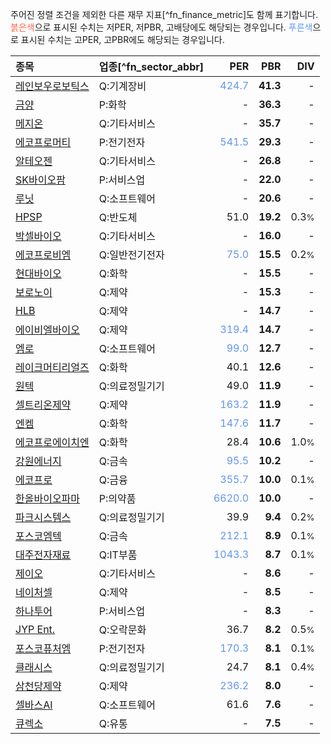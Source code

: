 주어진 정렬 조건을 제외한 다른 재무 지표[^fn_finance_metric]도 함께 표기합니다. <span style="color:tomato">붉은색</span>으로 표시된 수치는 저PER, 저PBR, 고배당에도 해당되는 경우입니다. <span style="color:cornflowerblue">푸른색</span>으로 표시된 수치는 고PER, 고PBR에도 해당되는 경우입니다.

| **종목** | **업종**[^fn_sector_abbr] | **PER** | **PBR** | **DIV** |
| :--- | :--- | --: | --: | --: |
| [레인보우로보틱스](/277810/) | Q:기계장비 | <span style="color:cornflowerblue">424.7</span> | **41.3** | - |
| [금양](/001570/) | P:화학 | - | **36.3** | - |
| [메지온](/140410/) | Q:기타서비스 | - | **35.7** | - |
| [에코프로머티](/450080/) | P:전기전자 | <span style="color:cornflowerblue">541.5</span> | **29.3** | - |
| [알테오젠](/196170/) | Q:기타서비스 | - | **26.8** | - |
| [SK바이오팜](/326030/) | P:서비스업 | - | **22.0** | - |
| [루닛](/328130/) | Q:소프트웨어 | - | **20.6** | - |
| [HPSP](/403870/) | Q:반도체 | 51.0 | **19.2** | 0.3<small>%</small> |
| [박셀바이오](/323990/) | Q:기타서비스 | - | **16.0** | - |
| [에코프로비엠](/247540/) | Q:일반전기전자 | <span style="color:cornflowerblue">75.0</span> | **15.5** | 0.2<small>%</small> |
| [현대바이오](/048410/) | Q:화학 | - | **15.5** | - |
| [보로노이](/310210/) | Q:제약 | - | **15.3** | - |
| [HLB](/028300/) | Q:제약 | - | **14.7** | - |
| [에이비엘바이오](/298380/) | Q:제약 | <span style="color:cornflowerblue">319.4</span> | **14.7** | - |
| [엠로](/058970/) | Q:소프트웨어 | <span style="color:cornflowerblue">99.0</span> | **12.7** | - |
| [레이크머티리얼즈](/281740/) | Q:화학 | 40.1 | **12.6** | - |
| [원텍](/336570/) | Q:의료정밀기기 | 49.0 | **11.9** | - |
| [셀트리온제약](/068760/) | Q:제약 | <span style="color:cornflowerblue">163.2</span> | **11.9** | - |
| [엔켐](/348370/) | Q:화학 | <span style="color:cornflowerblue">147.6</span> | **11.7** | - |
| [에코프로에이치엔](/383310/) | Q:화학 | 28.4 | **10.6** | 1.0<small>%</small> |
| [강원에너지](/114190/) | Q:금속 | <span style="color:cornflowerblue">95.5</span> | **10.2** | - |
| [에코프로](/086520/) | Q:금융 | <span style="color:cornflowerblue">355.7</span> | **10.0** | 0.1<small>%</small> |
| [한올바이오파마](/009420/) | P:의약품 | <span style="color:cornflowerblue">6620.0</span> | **10.0** | - |
| [파크시스템스](/140860/) | Q:의료정밀기기 | 39.9 | **9.4** | 0.2<small>%</small> |
| [포스코엠텍](/009520/) | Q:금속 | <span style="color:cornflowerblue">212.1</span> | **8.9** | 0.1<small>%</small> |
| [대주전자재료](/078600/) | Q:IT부품 | <span style="color:cornflowerblue">1043.3</span> | **8.7** | 0.1<small>%</small> |
| [제이오](/418550/) | Q:기타서비스 | - | **8.6** | - |
| [네이처셀](/007390/) | Q:제약 | - | **8.5** | - |
| [하나투어](/039130/) | P:서비스업 | - | **8.3** | - |
| [JYP Ent.](/035900/) | Q:오락문화 | 36.7 | **8.2** | 0.5<small>%</small> |
| [포스코퓨처엠](/003670/) | P:전기전자 | <span style="color:cornflowerblue">170.3</span> | **8.1** | 0.1<small>%</small> |
| [클래시스](/214150/) | Q:의료정밀기기 | 24.7 | **8.1** | 0.4<small>%</small> |
| [삼천당제약](/000250/) | Q:제약 | <span style="color:cornflowerblue">236.2</span> | **8.0** | - |
| [셀바스AI](/108860/) | Q:소프트웨어 | 61.6 | **7.6** | - |
| [큐렉소](/060280/) | Q:유통 | - | **7.5** | - |